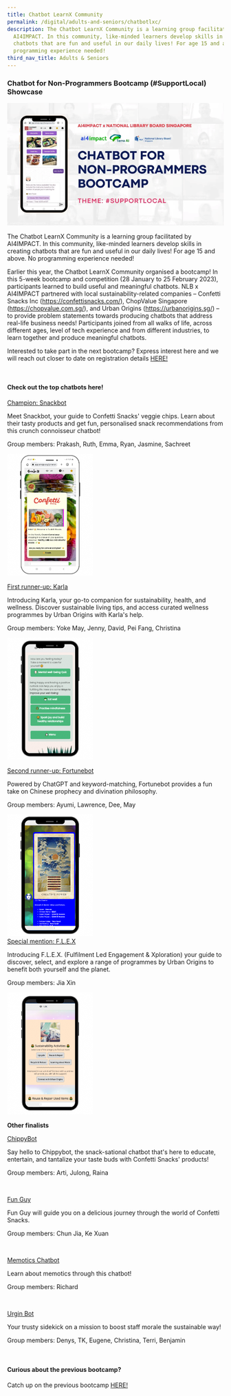 ```yaml
---
title: Chatbot LearnX Community
permalink: /digital/adults-and-seniors/chatbotlxc/
description: The Chatbot LearnX Community is a learning group facilitated by
  AI4IMPACT. In this community, like-minded learners develop skills in creating
  chatbots that are fun and useful in our daily lives! For age 15 and above. No
  programming experience needed!
third_nav_title: Adults & Seniors
---
```

<style type="text/css">

/\* Links \*/

.content a { color: #322987; }

.content a:focus,

.content a:hover { color: #28216c; }

/\* Button Outline \*/

.bp-button { padding-left: 1.5rem; padding-right: 1.5rem; }

.bp-button.is-primary-outline { border: 1px solid #322987; color: #322987; background-color: transparent; text-decoration: none; }

.bp-button.is-primary-outline:focus,

.bp-button.is-primary-outline:hover { border: 1px solid #322987; color: #cff2e8; background-color: #322987; text-decoration: none; }

/\* Responsive Iframe \*/

.responsive-iframe { position: absolute; top: 0; left: 0; bottom: 0; right: 0; width: 100%; height: 100%; }

.responsive-iframe-container { position: relative; overflow: hidden; width: 100%; }

.responsive-iframe-container.ratio-16by9 { padding-top: 56.25%; }

.responsive-iframe-container.ratio-4by3 { padding-top: 75%; }

.responsive-iframe-container.ratio-3by2 { padding-top: 66.66%; }

.responsive-iframe-container.ratio-1by1 { padding-top: 100%; }

/\* Click Box \*/

.clickbox { display: block; position: relative; width: 100%; padding-bottom: 56.25%; background-color: transparent; }

.clickbox span { padding: .5rem; }

.clickbox a { position: absolute; display: flex; width: 100%; height: 100%; align-items: center; justify-content: center; font-size: 1.25rem; text-align: center; text-decoration: none; text-transform: uppercase; }

.clickbox a:focus,

.clickbox a:hover { text-decoration: none; }

/\* Indigo Sky \*/

.clickbox.is-sky-indigo { background-color: #cff2e8; color: #322987; }

.clickbox.is-sky-indigo a { color: #322987; }

.clickbox.is-sky-indigo a:focus,

.clickbox.is-sky-indigo a:hover { background-color: #322987; color: #cff2e8; }

</style>

<h3 id="Chatbot-LearnX-Community"><b> Chatbot for Non-Programmers Bootcamp (#SupportLocal) Showcase </b></h3>


![](/images/chatbot.png)

The Chatbot LearnX Community is a learning group facilitated by AI4IMPACT. In this community, like-minded learners develop skills in creating chatbots that are fun and useful in our daily lives! For age 15 and above. No programming experience needed!

Earlier this year, the Chatbot LearnX Community organised a bootcamp! In this 5-week bootcamp and competition (28 January to 25 February 2023), participants learned to build useful and meaningful chatbots. NLB x AI4IMPACT partnered with local sustainability-related companies – Confetti Snacks Inc (https://confettisnacks.com/), ChopValue Singapore (https://chopvalue.com.sg/), and Urban Origins (https://urbanorigins.sg/) – to provide problem statements towards producing chatbots that address real-life business needs! Participants joined from all walks of life, across different ages, level of tech experience and from different industries, to learn together and produce meaningful chatbots.

Interested to take part in the next bootcamp? Express interest here and we will reach out closer to date on registration details <a target="\_blank" href="https://go.gov.sg/chatbot-lxc-2023">HERE!</a>

<br>

<h4> Check out the top chatbots here! </h4>


<a target="\_blank" href="https://app.smojo.org/pmenon/snackbot"> Champion: Snackbot </a>

Meet Snackbot, your guide to Confetti Snacks' veggie chips. Learn about their tasty products and get fun, personalised snack recommendations from this crunch connoisseur chatbot!


Group members: Prakash, Ruth, Emma, Ryan, Jasmine, Sachreet
<br>


<img style="width:200px;" src="/images/chatbot1.png">


<a target="\_blank" href="https://app.smojo.org/timpanister/karla"> First runner-up: Karla </a>

Introducing Karla, your go-to companion for sustainability, health, and wellness. Discover sustainable living tips, and access curated wellness programmes by Urban Origins with Karla's help.

Group members: Yoke May, Jenny, David, Pei Fang, Christina


<img style="width:200px;" src="/images/chatbot2.png">

<br>

<a target="\_blank" href="https://app.smojo.org/ayumiko/fortunebot"> Second runner-up: Fortunebot </a>


Powered by ChatGPT and keyword-matching, Fortunebot provides a fun take on Chinese prophecy and divination philosophy.


Group members: Ayumi, Lawrence, Dee, May

<img style="width:200px;" src="/images/chatbot3.png">

<br>
<a target="\_blank" href="https://app.smojo.org/teejx88/FLEX"> Special mention: F.L.E.X </a>

Introducing F.L.E.X. (Fulfilment Led Engagement &amp; Xploration) your guide to discover, select, and explore a range of programmes by Urban Origins to benefit both yourself and the planet.


Group members: Jia Xin
<br>

<img style="width:200px;" src="/images/chatbot4.png">


<b> Other finalists </b>

<a target="\_blank" href="https://app.smojo.org/robot1977/ConfettiSnack"> ChippyBot </a>


Say hello to Chippybot, the snack-sational chatbot that's here to educate, entertain, and tantalize your taste buds with Confetti Snacks' products!

Group members: Arti, Julong, Raina

<br>

<a target="\_blank" href="https://app.smojo.org/chiewcj/funguy"> Fun Guy </a>


Fun Guy will guide you on a delicious journey through the world of Confetti Snacks.

Group members: Chun Jia, Ke Xuan

<br>

<a target="\_blank" href="https://app.smojo.org/richardangac/memotics"> Memotics Chatbot

</a>

Learn about memotics through this chatbot!


Group members: Richard

<br>

<a target="\_blank" href="https://app.smojo.org/benlimhl/urgin"> Urgin Bot

</a>


Your trusty sidekick on a mission to boost staff morale the sustainable way!


Group members: Denys, TK, Eugene, Christina, Terri, Benjamin

<br>

<h4>Curious about the previous bootcamp?</h4>



Catch up on the previous bootcamp <a target="\_blank" href="https://www.youtube.com/watch?v=Ck0ejurW51o">HERE!</a>